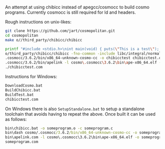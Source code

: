 An attempt at using chibicc instead of apegcc/cosmocc to build cosmo programs.
Currently cosmocc is still required for ld and headers.

Rough instructions on unix-likes:
```sh
git clone https://github.com/jart/cosmopolitan.git
cd cosmopolitan
make o//third_party/chibicc/chibicc

printf "#include <stdio.h>\nint main(void) { puts(\"This is a test\"); }" > chibicctest.c
o/third_party/chibicc/chibicc -fno-common -include libc/integral/normalize.inc -isystem libc/isystem/ -o chibicctest.o -c chibicctest.c
.cosmocc/3.6.2/bin/x86_64-unknown-cosmo-cc -o chibicctest chibicctest.o
.cosmocc/3.6.2/bin/apelink -l cosmo\.cosmocc\3.6.2\bin\ape-x86_64.elf -o chibicctest.com chibicctest
./chibicctest.com
```

Instructions for Windows:
```cmd
DownloadCosmo.bat
BuildChibicc.bat
BuildTest.bat
chibicctest.com
```

On Windows there is also `SetupStandalone.bat` to setup a standalone toolchain that avoids having to repeat the above.
Once built it can be used as follows:
```cmd
bin\chibicc.bat -o someprogram.o -c someprogram.c
bin\dash cosmo/.cosmocc/3.6.2/bin/x86_64-unknown-cosmo-cc -o someprogram someprogram.o
bin\apelink.com -l cosmo\.cosmocc\3.6.2\bin\ape-x86_64.elf -o someprogram.com someprogram
someprogram.com
```
